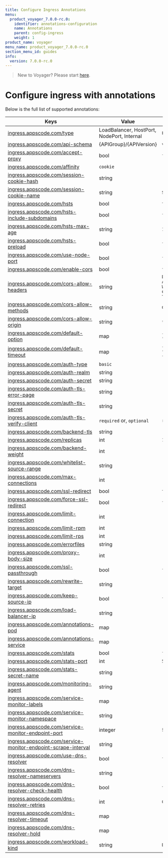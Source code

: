 ```yaml
---
title: Configure Ingress Annotations
menu:
  product_voyager_7.0.0-rc.0:
    identifier: annotations-configuration
    name: Annotations
    parent: config-ingress
    weight: 1
product_name: voyager
menu_name: product_voyager_7.0.0-rc.0
section_menu_id: guides
info:
  version: 7.0.0-rc.0
---
```


> New to Voyager? Please start [here](/products/voyager/7.0.0-rc.0/concepts/overview).

# Configure ingress with annotations

Below is the full list of supported annotations:

|  Keys  |   Value   |  Default |
|--------|-----------|----------|
| [ingress.appscode.com/type](/products/voyager/7.0.0-rc.0/concepts/README) | LoadBalancer, HostPort, NodePort, Internal | `LoadBalancer` |
| [ingress.appscode.com/api-schema](/products/voyager/7.0.0-rc.0/concepts/overview) | {APIGroup}/{APIVersion} | `voyager.appscode.com/v1beta1` |
| [ingress.appscode.com/accept-proxy](/products/voyager/7.0.0-rc.0/guides/ingress/configuration/accept-proxy) | bool | `false` |
| [ingress.appscode.com/affinity](/products/voyager/7.0.0-rc.0/guides/ingress/http/sticky-session) | `cookie` | |
| [ingress.appscode.com/session-cookie-hash](/products/voyager/7.0.0-rc.0/guides/ingress/http/sticky-session) | string | |
| [ingress.appscode.com/session-cookie-name](/products/voyager/7.0.0-rc.0/guides/ingress/http/sticky-session) | string | `SERVERID` |
| [ingress.appscode.com/hsts](/products/voyager/7.0.0-rc.0/guides/ingress/http/hsts) | bool | `true` |
| [ingress.appscode.com/hsts-include-subdomains](/products/voyager/7.0.0-rc.0/guides/ingress/http/hsts) | bool | `false` |
| [ingress.appscode.com/hsts-max-age](/products/voyager/7.0.0-rc.0/guides/ingress/http/hsts) | string | `15768000` |
| [ingress.appscode.com/hsts-preload](/products/voyager/7.0.0-rc.0/guides/ingress/http/hsts) | bool | `false` |
| [ingress.appscode.com/use-node-port](/products/voyager/7.0.0-rc.0/concepts/ingress-types/nodeport) | bool | `false` |
| [ingress.appscode.com/enable-cors](/products/voyager/7.0.0-rc.0/guides/ingress/http/cors) | bool | `false` |
| [ingress.appscode.com/cors-allow-headers](/products/voyager/7.0.0-rc.0/guides/ingress/http/cors) | string | `DNT,X-CustomHeader,Keep-Alive,User-Agent,X-Requested-With,If-Modified-Since,Cache-Control,Content-Type,Authorization` |
| [ingress.appscode.com/cors-allow-methods](/products/voyager/7.0.0-rc.0/guides/ingress/http/cors) | string | `GET,PUT,POST,DELETE,PATCH,OPTIONS` |
| [ingress.appscode.com/cors-allow-origin](/products/voyager/7.0.0-rc.0/guides/ingress/http/cors) | string | `*` |
| [ingress.appscode.com/default-option](/products/voyager/7.0.0-rc.0/guides/ingress/configuration/default-options) | map | `{"http-server-close": "true", "dontlognull": "true"}` |
| [ingress.appscode.com/default-timeout](/products/voyager/7.0.0-rc.0/guides/ingress/configuration/default-timeouts) | map | `{"connect": "50s", "server": "50s", "client": "50s", "client-fin": "50s", "tunnel": "50s"}` |
| [ingress.appscode.com/auth-type](/products/voyager/7.0.0-rc.0/guides/ingress/security/basic-auth) | `basic` | |
| [ingress.appscode.com/auth-realm](/products/voyager/7.0.0-rc.0/guides/ingress/security/basic-auth) | string | |
| [ingress.appscode.com/auth-secret](/products/voyager/7.0.0-rc.0/guides/ingress/security/basic-auth) | string | |
| [ingress.appscode.com/auth-tls-error-page](/products/voyager/7.0.0-rc.0/guides/ingress/security/tls-auth) | string | |
| [ingress.appscode.com/auth-tls-secret](/products/voyager/7.0.0-rc.0/guides/ingress/security/tls-auth) | string | |
| [ingress.appscode.com/auth-tls-verify-client](/products/voyager/7.0.0-rc.0/guides/ingress/security/tls-auth) | `required` or, `optional` | `required` |
| [ingress.appscode.com/backend-tls](/products/voyager/7.0.0-rc.0/guides/ingress/tls/backend-tls) | string | |
| [ingress.appscode.com/replicas](/products/voyager/7.0.0-rc.0/guides/ingress/scaling) | int | `1` |
| [ingress.appscode.com/backend-weight](/products/voyager/7.0.0-rc.0/guides/ingress/http/blue-green-deployment) | int | |
| [ingress.appscode.com/whitelist-source-range](/products/voyager/7.0.0-rc.0/guides/ingress/configuration/whitelist) | string | |
| [ingress.appscode.com/max-connections](/products/voyager/7.0.0-rc.0/guides/ingress/configuration/max-connections) | int | |
| [ingress.appscode.com/ssl-redirect](/products/voyager/7.0.0-rc.0/guides/ingress/configuration/ssl-redirect) | bool | `true` |
| [ingress.appscode.com/force-ssl-redirect](/products/voyager/7.0.0-rc.0/guides/ingress/configuration/ssl-redirect) | bool | `false` |
| [ingress.appscode.com/limit-connection](/products/voyager/7.0.0-rc.0/guides/ingress/configuration/rate-limit) | int | |
| [ingress.appscode.com/limit-rpm](/products/voyager/7.0.0-rc.0/guides/ingress/configuration/rate-limit) | int | |
| [ingress.appscode.com/limit-rps](/products/voyager/7.0.0-rc.0/guides/ingress/configuration/rate-limit) | int | |
| [ingress.appscode.com/errorfiles](/products/voyager/7.0.0-rc.0/guides/ingress/configuration/error-files) | string | |
| [ingress.appscode.com/proxy-body-size](/products/voyager/7.0.0-rc.0/guides/ingress/configuration/body-size) | int | |
| [ingress.appscode.com/ssl-passthrough](/products/voyager/7.0.0-rc.0/guides/ingress/configuration/ssl-passthrough) | bool | `false` |
| [ingress.appscode.com/rewrite-target](/products/voyager/7.0.0-rc.0/guides/ingress/configuration/rewrite-target) | string | |
| [ingress.appscode.com/keep-source-ip](/products/voyager/7.0.0-rc.0/guides/ingress/configuration/keep-source-ip) | bool | `false` |
| [ingress.appscode.com/load-balancer-ip](/products/voyager/7.0.0-rc.0/guides/ingress/configuration/loadbalancer-ip) | string | |
| [ingress.appscode.com/annotations-pod](/products/voyager/7.0.0-rc.0/guides/ingress/configuration/pod-annotations) | map | |
| [ingress.appscode.com/annotations-service](/products/voyager/7.0.0-rc.0/guides/ingress/configuration/service-annotations) | map | |
| [ingress.appscode.com/stats](/products/voyager/7.0.0-rc.0/guides/ingress/monitoring/haproxy-stats) | bool | `false` |
| [ingress.appscode.com/stats-port](/products/voyager/7.0.0-rc.0/guides/ingress/monitoring/haproxy-stats) | int | `56789` |
| [ingress.appscode.com/stats-secret-name](/products/voyager/7.0.0-rc.0/guides/ingress/monitoring/haproxy-stats) | string | |
| [ingress.appscode.com/monitoring-agent](/products/voyager/7.0.0-rc.0/guides/ingress/monitoring/using-coreos-prometheus-operator) | string  |         |
| [ingress.appscode.com/service-monitor-labels](/products/voyager/7.0.0-rc.0/guides/ingress/monitoring/using-coreos-prometheus-operator) | map     |         |
| [ingress.appscode.com/service-monitor-namespace](/products/voyager/7.0.0-rc.0/guides/ingress/monitoring/using-coreos-prometheus-operator) | string  |         |
| [ingress.appscode.com/service-monitor-endpoint-port](/products/voyager/7.0.0-rc.0/guides/ingress/monitoring/using-coreos-prometheus-operator) | integer | 56790   |
| [ingress.appscode.com/service-monitor-endpoint-scrape-interval](/products/voyager/7.0.0-rc.0/guides/ingress/monitoring/using-coreos-prometheus-operator) | string  |         |
| [ingress.appscode.com/use-dns-resolver](/products/voyager/7.0.0-rc.0/guides/ingress/http/external-svc#using-external-domain) | bool | `false` |
| [ingress.appscode.com/dns-resolver-nameservers](/products/voyager/7.0.0-rc.0/guides/ingress/http/external-svc#using-external-domain) | string | |
| [ingress.appscode.com/dns-resolver-check-health](/products/voyager/7.0.0-rc.0/guides/ingress/http/external-svc#using-external-domain) | bool | `true` |
| [ingress.appscode.com/dns-resolver-retries](/products/voyager/7.0.0-rc.0/guides/ingress/http/external-svc#using-external-domain) | int | `0` |
| [ingress.appscode.com/dns-resolver-timeout](/products/voyager/7.0.0-rc.0/guides/ingress/http/external-svc#using-external-domain) | map | |
| [ingress.appscode.com/dns-resolver-hold](/products/voyager/7.0.0-rc.0/guides/ingress/http/external-svc#using-external-domain) | map | |
| [ingress.appscode.com/workload-kind](/products/voyager/7.0.0-rc.0/guides/ingress/pod-placement#choosing-workload-kind) | string | `Deployment` |
